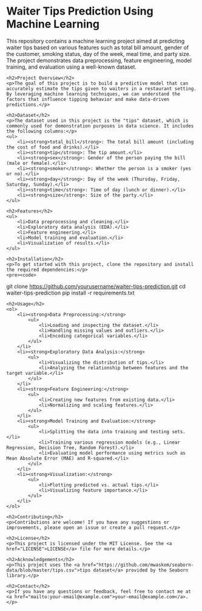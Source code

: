 <!DOCTYPE html>
<html lang="en">
<head>
    <meta charset="UTF-8">
    <meta name="viewport" content="width=device-width, initial-scale=1.0">
    <title>Waiter Tips Prediction Using Machine Learning</title>
</head>
<body>
    <h1>Waiter Tips Prediction Using Machine Learning</h1>
    <p>This repository contains a machine learning project aimed at predicting waiter tips based on various features such as total bill amount, gender of the customer, smoking status, day of the week, meal time, and party size. The project demonstrates data preprocessing, feature engineering, model training, and evaluation using a well-known dataset.</p>

    <h2>Project Overview</h2>
    <p>The goal of this project is to build a predictive model that can accurately estimate the tips given to waiters in a restaurant setting. By leveraging machine learning techniques, we can understand the factors that influence tipping behavior and make data-driven predictions.</p>

    <h2>Dataset</h2>
    <p>The dataset used in this project is the "tips" dataset, which is commonly used for demonstration purposes in data science. It includes the following columns:</p>
    <ul>
        <li><strong>total_bill</strong>: The total bill amount (including the cost of food and drinks).</li>
        <li><strong>tip</strong>: The tip amount.</li>
        <li><strong>sex</strong>: Gender of the person paying the bill (male or female).</li>
        <li><strong>smoker</strong>: Whether the person is a smoker (yes or no).</li>
        <li><strong>day</strong>: Day of the week (Thursday, Friday, Saturday, Sunday).</li>
        <li><strong>time</strong>: Time of day (lunch or dinner).</li>
        <li><strong>size</strong>: Size of the party.</li>
    </ul>

    <h2>Features</h2>
    <ul>
        <li>Data preprocessing and cleaning.</li>
        <li>Exploratory data analysis (EDA).</li>
        <li>Feature engineering.</li>
        <li>Model training and evaluation.</li>
        <li>Visualization of results.</li>
    </ul>

    <h2>Installation</h2>
    <p>To get started with this project, clone the repository and install the required dependencies:</p>
    <pre><code>
git clone https://github.com/yourusername/waiter-tips-prediction.git
cd waiter-tips-prediction
pip install -r requirements.txt
    </code></pre>

    <h2>Usage</h2>
    <ol>
        <li><strong>Data Preprocessing:</strong>
            <ul>
                <li>Loading and inspecting the dataset.</li>
                <li>Handling missing values and outliers.</li>
                <li>Encoding categorical variables.</li>
            </ul>
        </li>
        <li><strong>Exploratory Data Analysis:</strong>
            <ul>
                <li>Visualizing the distribution of tips.</li>
                <li>Analyzing the relationship between features and the target variable.</li>
            </ul>
        </li>
        <li><strong>Feature Engineering:</strong>
            <ul>
                <li>Creating new features from existing data.</li>
                <li>Normalizing and scaling features.</li>
            </ul>
        </li>
        <li><strong>Model Training and Evaluation:</strong>
            <ul>
                <li>Splitting the data into training and testing sets.</li>
                <li>Training various regression models (e.g., Linear Regression, Decision Tree, Random Forest).</li>
                <li>Evaluating model performance using metrics such as Mean Absolute Error (MAE) and R-squared.</li>
            </ul>
        </li>
        <li><strong>Visualization:</strong>
            <ul>
                <li>Plotting predicted vs. actual tips.</li>
                <li>Visualizing feature importance.</li>
            </ul>
        </li>
    </ol>

    <h2>Contributing</h2>
    <p>Contributions are welcome! If you have any suggestions or improvements, please open an issue or create a pull request.</p>

    <h2>License</h2>
    <p>This project is licensed under the MIT License. See the <a href="LICENSE">LICENSE</a> file for more details.</p>

    <h2>Acknowledgements</h2>
    <p>This project uses the <a href="https://github.com/mwaskom/seaborn-data/blob/master/tips.csv">tips dataset</a> provided by the Seaborn library.</p>

    <h2>Contact</h2>
    <p>If you have any questions or feedback, feel free to contact me at <a href="mailto:your-email@example.com">your-email@example.com</a>.</p>
</body>
</html>

